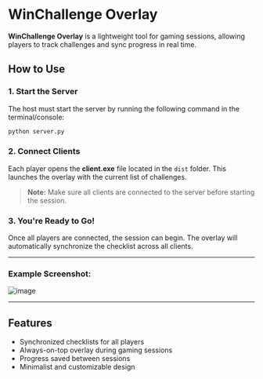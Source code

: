 # WinChallenge Overlay

**WinChallenge Overlay** is a lightweight tool for gaming sessions, allowing players to track challenges and sync progress in real time.

## How to Use

### 1. Start the Server

The host must start the server by running the following command in the terminal/console:

```bash
python server.py
```

### 2. Connect Clients
Each player opens the **client.exe** file located in the `dist` folder. This launches the overlay with the current list of challenges.

> **Note:** Make sure all clients are connected to the server before starting the session.

### 3. You're Ready to Go!
Once all players are connected, the session can begin. The overlay will automatically synchronize the checklist across all clients.

---

### Example Screenshot:

![image](https://github.com/user-attachments/assets/d9eaba23-7645-448f-8349-5fa64cd622c2)

---

## Features

- Synchronized checklists for all players
- Always-on-top overlay during gaming sessions
- Progress saved between sessions
- Minimalist and customizable design
